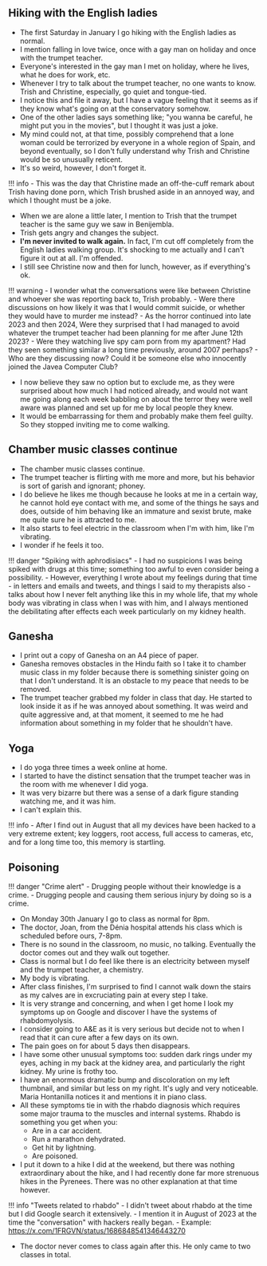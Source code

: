 

## Hiking with the English ladies

- The first Saturday in January I go hiking with the English ladies as normal.
- I mention falling in love twice, once with a gay man on holiday and once with the trumpet teacher. 
- Everyone's interested in the gay man I met on holiday, where he lives, what he does for work, etc.
- Whenever I try to talk about the trumpet teacher, no one wants to know. Trish and Christine, especially, go quiet and tongue-tied.
- I notice this and file it away, but I have a vague feeling that it seems as if they know what's going on at the conservatory somehow.
- One of the other ladies says something like; "you wanna be careful, he might put you in the movies", but I thought it was just a joke.
- My mind could not, at that time, possibly comprehend that a lone woman could be terrorized by everyone in a whole region of Spain, and beyond eventually, so I don't fully understand why Trish and Christine would be so unusually reticent.
- It's so weird, however, I don't forget it.

!!! info
    - This was the day that Christine made an off-the-cuff remark about Trish having done porn, which Trish brushed aside in an annoyed way, and which I thought must be a joke.

- When we are alone a little later, I mention to Trish that the trumpet teacher is the same guy we saw in Benijembla.
- Trish gets angry and changes the subject.
- **I'm never invited to walk again.** In fact, I'm cut off completely from the English ladies walking group. It's shocking to me actually and I can't figure it out at all. I'm offended.
- I still see Christine now and then for lunch, however, as if everything's ok.

!!! warning
    - I wonder what the conversations were like between Christine and whoever she was reporting back to, Trish probably.
    - Were there discussions on how likely it was that I would commit suicide, or whether they would have to murder me instead?
    - As the horror continued into late 2023 and then 2024, Were they surprised that I had managed to avoid whatever the trumpet teacher had been planning for me after June 12th 2023?
    - Were they watching live spy cam porn from my apartment? Had they seen something similar a long time previously, around 2007 perhaps?
    - Who are they discussing now? Could it be someone else who innocently joined the Javea Computer Club?

- I now believe they saw no option but to exclude me, as they were surprised about how much I had noticed already, and would not want me going along each week babbling on about the terror they were well aware was planned and set up for me by local people they knew.
- It would be embarrassing for them and probably make them feel guilty. So they stopped inviting me to come walking.

## Chamber music classes continue

- The chamber music classes continue.
- The trumpet teacher is flirting with me more and more, but his behavior is sort of garish and ignorant; phoney.
- I do believe he likes me though because he looks at me in a certain way, he cannot hold eye contact with me, and some of the things he says and does, outside of him behaving like an immature and sexist brute, make me quite sure he is attracted to me.
- It also starts to feel electric in the classroom when I'm with him, like I'm vibrating.
- I wonder if he feels it too.

!!! danger "Spiking with aphrodisiacs"
    - I had no suspicions I was being spiked with drugs at this time; something too awful to even consider being a possibility.
    - However, everything I wrote about my feelings during that time - in letters and emails and tweets, and things I said to my therapists also - talks about how I never felt anything like this in my whole life, that my whole body was vibrating in class when I was with him, and I always mentioned the debilitating after effects each week particularly on my kidney health.

## Ganesha

- I print out a copy of Ganesha on an A4 piece of paper.
- Ganesha removes obstacles in the Hindu faith so I take it to chamber music class in my folder because there is something sinister going on that I don't understand. It is an obstacle to my peace that needs to be removed.
- The trumpet teacher grabbed my folder in class that day. He started to look inside it as if he was annoyed about something. It was weird and quite aggressive and, at that moment, it seemed to me he had information about something in my folder that he shouldn't have.

## Yoga

- I do yoga three times a week online at home.
- I started to have the distinct sensation that the trumpet teacher was in the room with me whenever I did yoga.
- It was very bizarre but there was a sense of a dark figure standing watching me, and it was him.
- I can't explain this.

!!! info
    - After I find out in August that all my devices have been hacked to a very extreme extent; key loggers, root access, full access to cameras, etc, and for a long time too, this memory is startling.

## Poisoning

!!! danger "Crime alert"
    - Drugging people without their knowledge is a crime.
    - Drugging people and causing them serious injury by doing so is a crime.

- On Monday 30th January I go to class as normal for 8pm.
- The doctor, Joan, from the Dénia hospital attends his class which is scheduled before ours, 7-8pm.
- There is no sound in the classroom, no music, no talking. Eventually the doctor comes out and they walk out together.
- Class is normal but I do feel like there is an electricity between myself and the trumpet teacher, a chemistry.
- My body is vibrating.
- After class finishes, I'm surprised to find I cannot walk down the stairs as my calves are in excruciating pain at every step I take.
- It is very strange and concerning, and when I get home I look my symptoms up on Google and discover I have the systems of rhabdomyolysis. 
- I consider going to A&E as it is very serious but decide not to when I read that it can cure after a few days on its own.
- The pain goes on for about 5 days then disappears.
- I have some other unusual symptoms too: sudden dark rings under my eyes, aching in my back at the kidney area, and particularly the right kidney. My urine is frothy too.
- I have an enormous dramatic bump and discoloration on my left thumbnail, and similar but less on my right. It's ugly and very noticeable. Maria Hontanilla notices it and mentions it in piano class.
- All these symptoms tie in with the rhabdo diagnosis which requires some major trauma to the muscles and internal systems. Rhabdo is something you get when you:
    - Are in a car accident.
    - Run a marathon dehydrated.
    - Get hit by lightning.
    - Are poisoned.
- I put it down to a hike I did at the weekend, but there was nothing extraordinary about the hike, and I had recently done far more strenuous hikes in the Pyrenees. There was no other explanation at that time however.

!!! info "Tweets related to rhabdo"
    - I didn't tweet about rhabdo at the time but I did Google search it extensively.
    - I mention it in August of 2023 at the time the "conversation" with hackers really began.
    - Example: https://x.com/1FRGVN/status/1686848541346443270

- The doctor never comes to class again after this. He only came to two classes in total. 